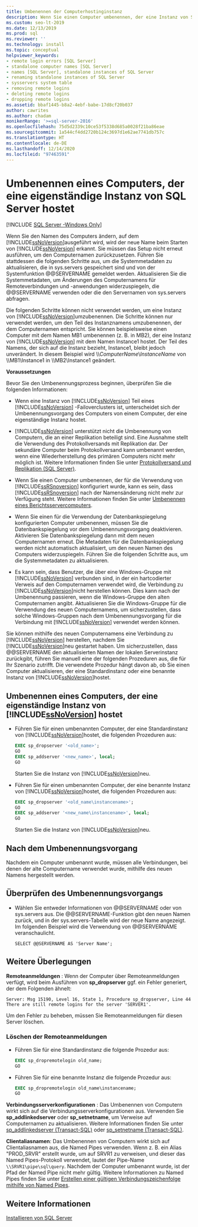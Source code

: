 ```yaml
---
title: Umbenennen der Computerhostinginstanz
description: Wenn Sie einen Computer umbenennen, der eine Instanz von SQL Server hostet, aktualisieren Sie die in „sys.servers“ gespeicherten Systemmetadaten.
ms.custom: seo-lt-2019
ms.date: 12/13/2019
ms.prod: sql
ms.reviewer: ''
ms.technology: install
ms.topic: conceptual
helpviewer_keywords:
- remote login errors [SQL Server]
- standalone computer names [SQL Server]
- names [SQL Server], standalone instances of SQL Server
- renaming standalone instances of SQL Server
- sysservers system table
- removing remote logins
- deleting remote logins
- dropping remote logins
ms.assetid: bbaf1445-b8a2-4ebf-babe-17d8cf20b037
author: cawrites
ms.author: chadam
monikerRange: '>=sql-server-2016'
ms.openlocfilehash: 75d5d2339c10ce53f5338d685a0028f21ba86eae
ms.sourcegitcommit: 1a544cf4dd2720b124c3697d1e62ae7741db757c
ms.translationtype: HT
ms.contentlocale: de-DE
ms.lasthandoff: 12/14/2020
ms.locfileid: "97463591"
---
```

# <a name="rename-a-computer-that-hosts-a-stand-alone-instance-of-sql-server"></a>Umbenennen eines Computers, der eine eigenständige Instanz von SQL Server hostet

[!INCLUDE [SQL Server -Windows Only](../../includes/applies-to-version/sql-windows-only.md)]

Wenn Sie den Namen des Computers ändern, auf dem [!INCLUDE[ssNoVersion](../../includes/ssnoversion-md.md)]ausgeführt wird, wird der neue Name beim Starten von [!INCLUDE[ssNoVersion](../../includes/ssnoversion-md.md)] erkannt. Sie müssen das Setup nicht erneut ausführen, um den Computernamen zurückzusetzen. Führen Sie stattdessen die folgenden Schritte aus, um die Systemmetadaten zu aktualisieren, die in sys.servers gespeichert sind und von der Systemfunktion @@SERVERNAME gemeldet werden. Aktualisieren Sie die Systemmetadaten, um Änderungen des Computernamens für Remoteverbindungen und -anwendungen widerzuspiegeln, die @@SERVERNAME verwenden oder die den Servernamen von sys.servers abfragen.  
  
Die folgenden Schritte können nicht verwendet werden, um eine Instanz von [!INCLUDE[ssNoVersion](../../includes/ssnoversion-md.md)]umzubenennen. Die Schritte können nur verwendet werden, um den Teil des Instanznamens umzubenennen, der dem Computernamen entspricht. Sie können beispielsweise einen Computer mit dem Namen MB1 umbenennen (z. B. in MB2), der eine Instanz von [!INCLUDE[ssNoVersion](../../includes/ssnoversion-md.md)] mit dem Namen Instance1 hostet. Der Teil des Namens, der sich auf die Instanz bezieht, Instance1, bleibt jedoch unverändert. In diesem Beispiel wird \\\\*ComputerName*\\*InstanceName* von \\\MB1\Instance1 in \\\MB2\Instance1 geändert.  
  
 **Voraussetzungen**  
  
 Bevor Sie den Umbenennungsprozess beginnen, überprüfen Sie die folgenden Informationen:  
  
-   Wenn eine Instanz von [!INCLUDE[ssNoVersion](../../includes/ssnoversion-md.md)] Teil eines [!INCLUDE[ssNoVersion](../../includes/ssnoversion-md.md)] -Failoverclusters ist, unterscheidet sich der Umbenennungsvorgang des Computers von einem Computer, der eine eigenständige Instanz hostet.  
  
-   [!INCLUDE[ssNoVersion](../../includes/ssnoversion-md.md)] unterstützt nicht die Umbenennung von Computern, die an einer Replikation beteiligt sind. Eine Ausnahme stellt die Verwendung des Protokollversands mit Replikation dar. Der sekundäre Computer beim Protokollversand kann umbenannt werden, wenn eine Wiederherstellung des primären Computers nicht mehr möglich ist. Weitere Informationen finden Sie unter [Protokollversand und Replikation &#40;SQL Server&#41;](../../database-engine/log-shipping/log-shipping-and-replication-sql-server.md).  
  
-   Wenn Sie einen Computer umbenennen, der für die Verwendung von [!INCLUDE[ssRSnoversion](../../includes/ssrsnoversion-md.md)] konfiguriert wurde, kann es sein, dass [!INCLUDE[ssRSnoversion](../../includes/ssrsnoversion-md.md)] nach der Namensänderung nicht mehr zur Verfügung steht. Weitere Informationen finden Sie unter [Umbenennen eines Berichtsservercomputers](../../reporting-services/report-server/rename-a-report-server-computer.md).  
  
-   Wenn Sie einen für die Verwendung der Datenbankspiegelung konfigurierten Computer umbenennen, müssen Sie die Datenbankspiegelung vor dem Umbenennungsvorgang deaktivieren. Aktivieren Sie Datenbankspiegelung dann mit dem neuen Computernamen erneut. Die Metadaten für die Datenbankspiegelung werden nicht automatisch aktualisiert, um den neuen Namen des Computers widerzuspiegeln. Führen Sie die folgenden Schritte aus, um die Systemmetadaten zu aktualisieren.  
  
-   Es kann sein, dass Benutzer, die über eine Windows-Gruppe mit [!INCLUDE[ssNoVersion](../../includes/ssnoversion-md.md)] verbunden sind, in der ein hartcodierter Verweis auf den Computernamen verwendet wird, die Verbindung zu [!INCLUDE[ssNoVersion](../../includes/ssnoversion-md.md)]nicht herstellen können. Dies kann nach der Umbenennung passieren, wenn die Windows-Gruppe den alten Computernamen angibt. Aktualisieren Sie die Windows-Gruppe für die Verwendung des neuen Computernamens, um sicherzustellen, dass solche Windows-Gruppen nach dem Umbenennungsvorgang für die Verbindung mit [!INCLUDE[ssNoVersion](../../includes/ssnoversion-md.md)] verwendet werden können.  
  
 Sie können mithilfe des neuen Computernamens eine Verbindung zu [!INCLUDE[ssNoVersion](../../includes/ssnoversion-md.md)] herstellen, nachdem Sie [!INCLUDE[ssNoVersion](../../includes/ssnoversion-md.md)]neu gestartet haben. Um sicherzustellen, dass @@SERVERNAME den aktualisierten Namen der lokalen Serverinstanz zurückgibt, führen Sie manuell eine der folgenden Prozeduren aus, die für Ihr Szenario zutrifft. Die verwendete Prozedur hängt davon ab, ob Sie einen Computer aktualisieren, der eine Standardinstanz oder eine benannte Instanz von [!INCLUDE[ssNoVersion](../../includes/ssnoversion-md.md)]hostet.  
  
## <a name="rename-a-computer-that-hosts-a-stand-alone-instance-of-ssnoversion"></a>Umbenennen eines Computers, der eine eigenständige Instanz von [!INCLUDE[ssNoVersion](../../includes/ssnoversion-md.md)] hostet  
  
-   Führen Sie für einen umbenannten Computer, der eine Standardinstanz von [!INCLUDE[ssNoVersion](../../includes/ssnoversion-md.md)]hostet, die folgenden Prozeduren aus:  
  
    ```sql
    EXEC sp_dropserver '<old_name>';  
    GO  
    EXEC sp_addserver '<new_name>', local;  
    GO  
    ```  
  
     Starten Sie die Instanz von [!INCLUDE[ssNoVersion](../../includes/ssnoversion-md.md)]neu.  
  
-   Führen Sie für einen umbenannten Computer, der eine benannte Instanz von [!INCLUDE[ssNoVersion](../../includes/ssnoversion-md.md)]hostet, die folgenden Prozeduren aus:  
  
    ```sql
    EXEC sp_dropserver '<old_name\instancename>';  
    GO  
    EXEC sp_addserver '<new_name\instancename>', local;  
    GO  
    ```  
  
     Starten Sie die Instanz von [!INCLUDE[ssNoVersion](../../includes/ssnoversion-md.md)]neu.  
  
## <a name="after-the-renaming-operation"></a>Nach dem Umbenennungsvorgang  
 Nachdem ein Computer umbenannt wurde, müssen alle Verbindungen, bei denen der alte Computername verwendet wurde, mithilfe des neuen Namens hergestellt werden.  
  
## <a name="verify-renaming-operation"></a>Überprüfen des Umbenennungsvorgangs  
  
-   Wählen Sie entweder Informationen von @@SERVERNAME oder von sys.servers aus. Die @@SERVERNAME-Funktion gibt den neuen Namen zurück, und in der sys.servers-Tabelle wird der neue Name angezeigt. Im folgenden Beispiel wird die Verwendung von @@SERVERNAME veranschaulicht.  
  
    ```  
    SELECT @@SERVERNAME AS 'Server Name';  
    ```  
  
## <a name="additional-considerations"></a>Weitere Überlegungen  
 **Remoteanmeldungen** : Wenn der Computer über Remoteanmeldungen verfügt, wird beim Ausführen von **sp_dropserver** ggf. ein Fehler generiert, der dem Folgenden ähnelt:  
  
 `Server: Msg 15190, Level 16, State 1, Procedure sp_dropserver, Line 44 There are still remote logins for the server 'SERVER1'.`  
  
 Um den Fehler zu beheben, müssen Sie Remoteanmeldungen für diesen Server löschen.  
  
### <a name="drop-remote-logins"></a>Löschen der Remoteanmeldungen  
  
-   Führen Sie für eine Standardinstanz die folgende Prozedur aus:  
  
    ```sql
    EXEC sp_dropremotelogin old_name;  
    GO  
    ```  
  
-   Führen Sie für eine benannte Instanz die folgende Prozedur aus:  
  
    ```sql
    EXEC sp_dropremotelogin old_name\instancename;  
    GO  
    ```  
  
 **Verbindungsserverkonfigurationen** : Das Umbenennen von Computern wirkt sich auf die Verbindungsserverkonfigurationen aus. Verwenden Sie **sp_addlinkedserver** oder **sp_setnetname**, um Verweise auf Computernamen zu aktualisieren. Weitere Informationen finden Sie unter [sp_addlinkedserver &#40;Transact-SQL&#41;](../../relational-databases/system-stored-procedures/sp-addlinkedserver-transact-sql.md) oder [sp_setnetname &#40;Transact-SQL&#41;](../../relational-databases/system-stored-procedures/sp-setnetname-transact-sql.md).  
  
 **Clientaliasnamen**: Das Umbenennen von Computern wirkt sich auf Clientaliasnamen aus, die Named Pipes verwenden. Wenn z. B. ein Alias "PROD_SRVR" erstellt wurde, um auf SRVR1 zu verweisen, und dieser das Named Pipes-Protokoll verwendet, lautet der Pipe-Name `\\SRVR1\pipe\sql\query`. Nachdem der Computer umbenannt wurde, ist der Pfad der Named Pipe nicht mehr gültig. Weitere Informationen zu Named Pipes finden Sie unter [Erstellen einer gültigen Verbindungszeichenfolge mithilfe von Named Pipes](/previous-versions/sql/sql-server-2008/ms189307(v=sql.100)).  
  
## <a name="see-also"></a>Weitere Informationen  
 [Installieren von SQL Server](../../database-engine/install-windows/install-sql-server.md)  
  
